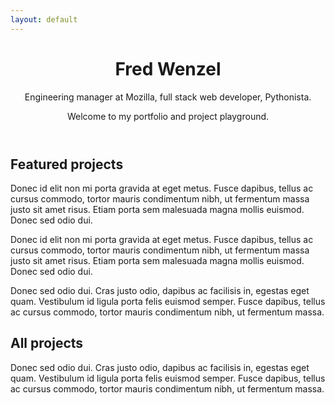 ```yaml
---
layout: default
---
```

<header>
  <h1>Fred Wenzel</h1>
  <p class="hilight">Engineering manager at Mozilla, full stack web developer, Pythonista.</p>
  <p>Welcome to my portfolio and project playground.</p>
</header>

<h2><span class="hilight">Featured</span> projects</h2>
<div class="row-fluid" id="features">
  <div class="span4">
    <p>Donec id elit non mi porta gravida at eget metus. Fusce dapibus, tellus ac cursus commodo, tortor mauris condimentum nibh, ut fermentum massa justo sit amet risus. Etiam porta sem malesuada magna mollis euismod. Donec sed odio dui. </p>
  </div>
  <div class="span4">
    <p>Donec id elit non mi porta gravida at eget metus. Fusce dapibus, tellus ac cursus commodo, tortor mauris condimentum nibh, ut fermentum massa justo sit amet risus. Etiam porta sem malesuada magna mollis euismod. Donec sed odio dui. </p>
 </div>
  <div class="span4">
    <p>Donec sed odio dui. Cras justo odio, dapibus ac facilisis in, egestas eget quam. Vestibulum id ligula porta felis euismod semper. Fusce dapibus, tellus ac cursus commodo, tortor mauris condimentum nibh, ut fermentum massa.</p>
  </div>
</div>

<h2><span class="hilight">All</span> projects</h2>
<div class="row-fluid">
  <div class="span12">
    <p>Donec sed odio dui. Cras justo odio, dapibus ac facilisis in, egestas eget quam. Vestibulum id ligula porta felis euismod semper. Fusce dapibus, tellus ac cursus commodo, tortor mauris condimentum nibh, ut fermentum massa.</p>
  </div>
</div>
